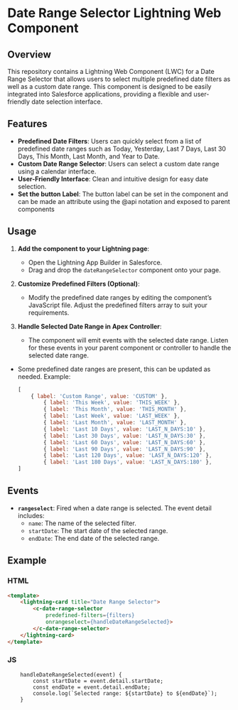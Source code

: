 # Date Range Selector Lightning Web Component

## Overview
This repository contains a Lightning Web Component (LWC) for a Date Range Selector that allows users to select multiple predefined date filters as well as a custom date range. This component is designed to be easily integrated into Salesforce applications, providing a flexible and user-friendly date selection interface.

## Features
- **Predefined Date Filters**: Users can quickly select from a list of predefined date ranges such as Today, Yesterday, Last 7 Days, Last 30 Days, This Month, Last Month, and Year to Date.
- **Custom Date Range Selector**: Users can select a custom date range using a calendar interface.
- **User-Friendly Interface**: Clean and intuitive design for easy date selection.
- **Set the button Label**: The button label can be set in the component and can be made an attribute using the @api notation and exposed to parent components


## Usage

1. **Add the component to your Lightning page**:
    - Open the Lightning App Builder in Salesforce.
    - Drag and drop the `dateRangeSelector` component onto your page.

2. **Customize Predefined Filters (Optional)**:
    - Modify the predefined date ranges by editing the component’s JavaScript file. Adjust the predefined filters array to suit your requirements.

3. **Handle Selected Date Range in Apex Controller**:
    - The component will emit events with the selected date range. Listen for these events in your parent component or controller to handle the selected date range.



- Some predefined date ranges are present, this can be updated as needed. Example:
    ```javascript
    [
        { label: 'Custom Range', value: 'CUSTOM' },
            { label: 'This Week', value: 'THIS_WEEK' },
            { label: 'This Month', value: 'THIS_MONTH' },
            { label: 'Last Week', value: 'LAST_WEEK' },
            { label: 'Last Month', value: 'LAST_MONTH' },
            { label: 'Last 10 Days', value: 'LAST_N_DAYS:10' },
            { label: 'Last 30 Days', value: 'LAST_N_DAYS:30' },
            { label: 'Last 60 Days', value: 'LAST_N_DAYS:60' },
            { label: 'Last 90 Days', value: 'LAST_N_DAYS:90' },
            { label: 'Last 120 Days', value: 'LAST_N_DAYS:120' },
            { label: 'Last 180 Days', value: 'LAST_N_DAYS:180' },
    ]
    ```

## Events

- **`rangeselect`**: Fired when a date range is selected. The event detail includes:
    - `name`: The name of the selected filter.
    - `startDate`: The start date of the selected range.
    - `endDate`: The end date of the selected range.

## Example

### HTML
```html
<template>
    <lightning-card title="Date Range Selector">
        <c-date-range-selector
            predefined-filters={filters}
            onrangeselect={handleDateRangeSelected}>
        </c-date-range-selector>
    </lightning-card>
</template>

```
### JS
```
    handleDateRangeSelected(event) {
        const startDate = event.detail.startDate;
        const endDate = event.detail.endDate;
        console.log(`Selected range: ${startDate} to ${endDate}`);
    }
```


